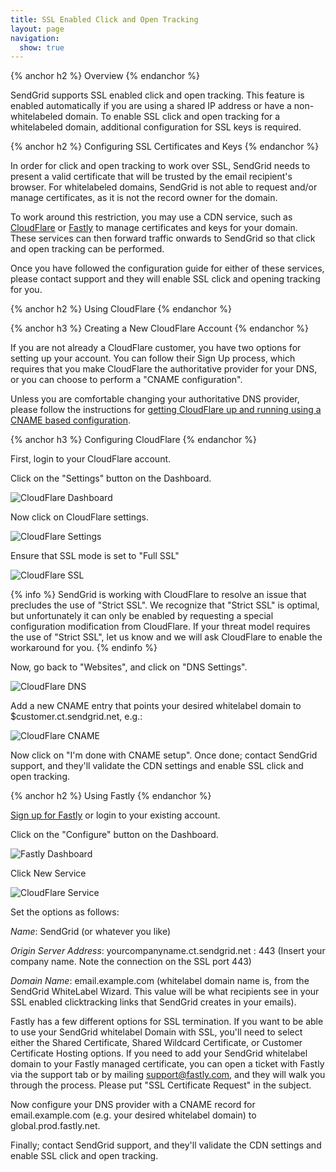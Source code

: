 ```yaml
---
title: SSL Enabled Click and Open Tracking 
layout: page
navigation:
  show: true
---
```


{% anchor h2 %}
Overview
{% endanchor %}

SendGrid supports SSL enabled click and open tracking. This feature is enabled automatically if you are using a shared IP address or have a non-whitelabeled domain. To enable SSL click and open tracking for a whitelabeled domain, additional configuration for SSL keys is required.

{% anchor h2 %}
Configuring SSL Certificates and Keys
{% endanchor %}

In order for click and open tracking to work over SSL, SendGrid needs to present a valid certificate that will be trusted by the email recipient's browser. For whitelabeled domains, SendGrid is not able to request and/or manage certificates, as it is not the record owner for the domain.

To work around this restriction, you may use a CDN service, such as [CloudFlare](http://cloudflare.com) or [Fastly](http://fastly.com) to manage certificates and keys for your domain. These services can then forward traffic onwards to SendGrid so that click and open tracking can be performed.

Once you have followed the configuration guide for either of these
services, please contact support and they will enable SSL click and
opening tracking for you.

{% anchor h2 %}
Using CloudFlare
{% endanchor %}

{% anchor h3 %}
Creating a New CloudFlare Account
{% endanchor %}

If you are not already a CloudFlare customer, you have two options for setting up your account. You can follow their Sign Up process, which requires that you make CloudFlare the authoritative provider for your DNS, or you can choose to perform a "CNAME configuration".

Unless you are comfortable changing your authoritative DNS provider, please follow the instructions for [getting CloudFlare up and running using a CNAME based configuration](https://support.cloudflare.com/hc/en-us/articles/200168706-How-do-I-do-CNAME-setup-).

{% anchor h3 %}
Configuring CloudFlare
{% endanchor %}

First, login to your CloudFlare account. 

Click on the "Settings" button on the Dashboard. 

![CloudFlare Dashboard]({{root_url}}/images/cloudflare1.png)

Now click on CloudFlare settings.

![CloudFlare Settings]({{root_url}}/images/cloudflare2.png)

Ensure that SSL mode is set to "Full SSL"

![CloudFlare SSL]({{root_url}}/images/cloudflare3.png)

{% info %}
SendGrid is working with CloudFlare to resolve an issue that precludes the use of "Strict SSL". We recognize that "Strict SSL" is optimal, but unfortunately it can only be enabled by requesting a special configuration modification from CloudFlare. If your threat model requires the use of "Strict SSL", let us know and we will ask CloudFlare to enable the workaround for you.
{% endinfo %}

Now, go back to "Websites", and click on "DNS Settings".

![CloudFlare DNS]({{root_url}}/images/cloudflare4.png)

Add a new CNAME entry that points your desired whitelabel domain to $customer.ct.sendgrid.net, e.g.:

![CloudFlare CNAME]({{root_url}}/images/cloudflare5.png)

Now click on "I'm done with CNAME setup". Once done; contact SendGrid support,
and they'll validate the CDN settings and enable SSL click and open
tracking.

{% anchor h2 %}
Using Fastly
{% endanchor %}

[Sign up for Fastly](https://www.fastly.com/signup/) or login to your
existing account.

Click on the "Configure" button on the Dashboard. 
 
![Fastly Dashboard]({{root_url}}/images/fastly1.png)

Click New Service
 
![CloudFlare Service]({{root_url}}/images/fastly2.png)

Set the options as follows:

*Name*: SendGrid (or whatever you like)

*Origin Server Address*: yourcompanyname.ct.sendgrid.net : 443 (Insert your company name. Note the connection on the SSL port 443)

*Domain Name*: email.example.com (whitelabel domain name is, from the SendGrid WhiteLabel Wizard. This value will be what recipients see in your SSL enabled clicktracking links that SendGrid creates in your emails).

Fastly has a few different options for SSL termination. If you want to be able to use your SendGrid whitelabel Domain with SSL, you'll need to select either the Shared Certificate, Shared Wildcard Certificate, or Customer Certificate Hosting options. If you need to add your SendGrid whitelabel domain to your Fastly managed certificate, you can open a ticket with Fastly via the support tab or by mailing support@fastly.com, and they will walk you through the process. Please put "SSL Certificate Request" in the subject.

Now configure your DNS provider with a CNAME record for email.example.com (e.g. your desired whitelabel domain) to global.prod.fastly.net.

Finally; contact SendGrid support, and they'll validate the CDN settings and enable SSL click and open
tracking.

